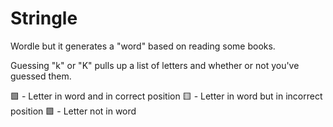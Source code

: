# Stringle
Wordle but it generates a "word" based on reading some books.

Guessing "k" or "K" pulls up a list of letters and whether or not you've guessed them.

🟩 - Letter in word and in correct position
🟨 - Letter in word but in incorrect position
🟪 - Letter not in word